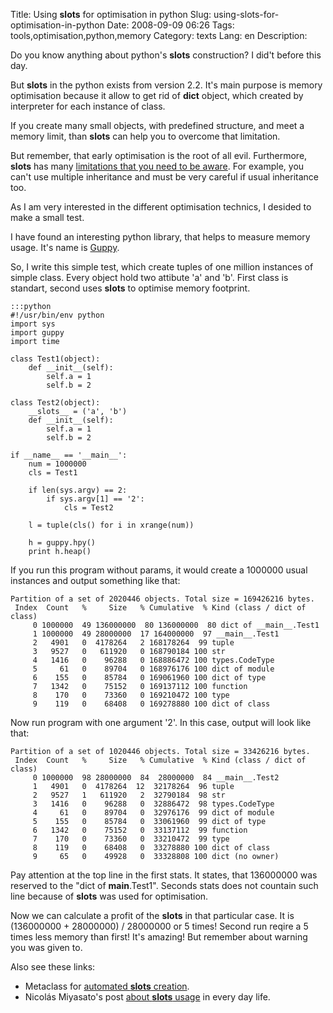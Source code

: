 Title: Using __slots__ for optimisation in python
Slug: using-slots-for-optimisation-in-python
Date: 2008-09-09 06:26
Tags: tools,optimisation,python,memory
Category: texts
Lang: en
Description: 

Do you know anything about python's __slots__ construction? I did't before this day.

But __slots__ in the python exists from version 2.2. It's main purpose is memory optimisation because it allow to get rid of __dict__ object, which created by interpreter for each instance of class.

If you create many small objects, with predefined structure, and meet a memory limit, than __slots__ can help you to overcome that limitation.

But remember, that early optimisation is the root of all evil. Furthermore, __slots__ has many [limitations that you need to be aware][2]. For example, you can't use multiple inheritance and must be very careful if usual inheritance too.

As I am very interested in the different optimisation technics, I desided to make a small test.

I have found an interesting python library, that helps to measure memory usage. It's name is [Guppy][3].

So, I write this simple test, which create tuples of one million instances of simple class. Every object hold two attibute 'a' and 'b'. First class is standart, second uses __slots__ to optimise memory footprint.

    :::python
    #!/usr/bin/env python
    import sys
    import guppy
    import time

    class Test1(object):
        def __init__(self):
            self.a = 1
            self.b = 2

    class Test2(object):
        __slots__ = ('a', 'b')
        def __init__(self):
            self.a = 1
            self.b = 2

    if __name__ == '__main__':
        num = 1000000
        cls = Test1

        if len(sys.argv) == 2:
            if sys.argv[1] == '2':
                cls = Test2

        l = tuple(cls() for i in xrange(num))

        h = guppy.hpy()
        print h.heap()

If you run this program without params, it would create a 1000000 usual instances and output something like that:


    Partition of a set of 2020446 objects. Total size = 169426216 bytes.
     Index  Count   %     Size   % Cumulative  % Kind (class / dict of class)
         0 1000000  49 136000000  80 136000000  80 dict of __main__.Test1
         1 1000000  49 28000000  17 164000000  97 __main__.Test1
         2   4901   0  4178264   2 168178264  99 tuple
         3   9527   0   611920   0 168790184 100 str
         4   1416   0    96288   0 168886472 100 types.CodeType
         5     61   0    89704   0 168976176 100 dict of module
         6    155   0    85784   0 169061960 100 dict of type
         7   1342   0    75152   0 169137112 100 function
         8    170   0    73360   0 169210472 100 type
         9    119   0    68408   0 169278880 100 dict of class


Now run program with one argument '2'. In this case, output will look like that:


    Partition of a set of 1020446 objects. Total size = 33426216 bytes.
     Index  Count   %     Size   % Cumulative  % Kind (class / dict of class)
         0 1000000  98 28000000  84  28000000  84 __main__.Test2
         1   4901   0  4178264  12  32178264  96 tuple
         2   9527   1   611920   2  32790184  98 str
         3   1416   0    96288   0  32886472  98 types.CodeType
         4     61   0    89704   0  32976176  99 dict of module
         5    155   0    85784   0  33061960  99 dict of type
         6   1342   0    75152   0  33137112  99 function
         7    170   0    73360   0  33210472  99 type
         8    119   0    68408   0  33278880 100 dict of class
         9     65   0    49928   0  33328808 100 dict (no owner)


Pay attention at the top line in the first stats. It states, that 136000000 was reserved to the "dict of __main__.Test1". Seconds stats does not countain such line because of __slots__ was used for optimisation.

Now we can calculate a profit of the __slots__ in that particular case. It is (136000000 + 28000000) / 28000000 or 5 times! Second run reqire a 5 times less memory than first! It's amazing! But remember about warning you was given to.

Also see these links:

  * Metaclass for [automated __slots__ creation][4].
  * Nicolás Miyasato's post [about __slots__ usage][5] in every day life.

   [2]: http://groups.google.com/group/comp.lang.python/msg/0f2e859b9c002b28
   [3]: http://guppy-pe.sourceforge.net/
   [4]: http://code.activestate.com/recipes/435880/
   [5]: http://mypythonnotes.wordpress.com/2008/09/04/__slots__/